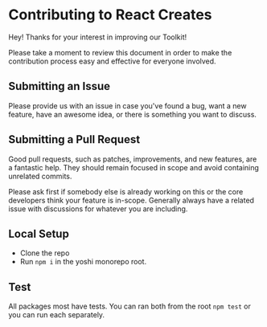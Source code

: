 # Contributing to React Creates

Hey! Thanks for your interest in improving our Toolkit!

Please take a moment to review this document in order to make the contribution process easy and effective for everyone involved.

## Submitting an Issue

Please provide us with an issue in case you've found a bug, want a new feature, have an awesome idea, or there is something you want to discuss.

## Submitting a Pull Request

Good pull requests, such as patches, improvements, and new features, are a fantastic help. They should remain focused in scope and avoid containing unrelated commits.

Please ask first if somebody else is already working on this or the core developers think your feature is in-scope. Generally always have a related issue with discussions for whatever you are including.

## Local Setup

- Clone the repo
- Run `npm i` in the yoshi monorepo root.

## Test

All packages most have tests. You can ran both from the root `npm test` or you can run each separately.
